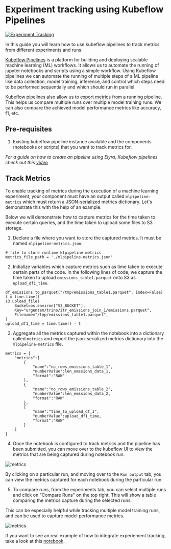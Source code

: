 # Experiment tracking using Kubeflow Pipelines

[![Experiment Tracking](https://img.youtube.com/vi/mZ98f9TWDCk/0.jpg)](https://youtu.be/mZ98f9TWDCk)

In this guide you will learn how to use kubeflow pipelines to track metrics from different experiments and runs.

[Kubeflow Pipelines](https://www.kubeflow.org/docs/components/pipelines/) is a platform for building and deploying scalable machine learning (ML) workflows. It allows us to automate the running of  jupyter notebooks and scripts using a simple workflow. Using Kubeflow pipelines we can automate the running of multiple steps of a ML pipeline like data collection, model training, inference, and control which steps need to be performed sequentially and which should run in  parallel.
 
Kubeflow pipelines also allow us to [export metrics](https://www.kubeflow.org/docs/components/pipelines/sdk/pipelines-metrics/) from a running pipeline. This helps us compare multiple runs over multiple model training runs. We can also compare the achieved model performance metrics like accuracy, f1, etc.

## Pre-requisites

1. Existing kubeflow pipeline instance available and the components (notebooks or scripts) that you want to track metrics for.

_For a guide on how to create an pipeline using Elyra, Kubeflow pipelines check out this [video](https://youtu.be/iMSOal8wRj4)_


## Track Metrics

To enable tracking of metrics during the execution of a machine learning experiment, your component must have an output called `mlpipeline-metrics`  which must return a JSON-serialized metrics dictionary. Let's demonstrate this with the help of an example.

Below we will demonstrate how to capture metrics for the time taken to execute certain queries, and the time taken to upload some files to S3 storage.

1. Declare a file where you want to store the captured metrics. It must be named `mlpipeline-metrics.json`.

```
# file to store runtime kfpipeline metrics
metrics_file_path = './mlpipeline-metrics.json'
```

2. Initialize variables which capture metrics such as time taken to execute certain parts of the code. In the following lines of code, we capture the time taken to upload `emissions_table1.parquet` onto S3 as `upload_df1_time`.

```
df_emissions.to_parquet("/tmp/emissions_table1.parquet", index=False)
t = time.time()
s3.upload_file(
    Bucket=os.environ["S3_BUCKET"],
    Key="urgentem/trino/itr_emissions_join_1/emissions.parquet",
    Filename="/tmp/emissions_table1.parquet",
)
upload_df1_time = time.time() - t
```

3. Aggregate all the metrics captured within the notebook into a dictionary called `metrics` and export the json-serialized metrics dictionary into the `mlpipeline-metrics` file.

```
metrics = {
    "metrics":[
        {
            "name":"no_rows_emissions_table_1",
            "numberValue":len_emssions_data_1,
            "format":"RAW"
        },
        {
            "name":"no_rows_emissions_table_2",
            "numberValue":len_emssions_data_2,
            "format":"RAW"
        },
        {
            "name":"time_to_upload_df_1",
            "numberValue":upload_df1_time,
            "format":"RAW"
        }
    ]
}
```
4. Once the notebook is  configured to track metrics and the pipeline has been submitted, you can move over to the kubeflow UI to view the metrics that are being captured during notebook run.

![metrics](../public/assets/track-metrics-using-kubeflow/metrics.png)

By clicking on a particular run, and moving over to the `Run output` tab, you can view the metrics captured for each notebook during the particular run.

5. To compare runs, from the experiments tab, you can select multiple runs and click on "Compare Runs" on the top right. This will show a table comparing the metrics capture during the selected runs.

This can be especially helpful while tracking multiple model training runs, and can be used to capture model performance metrics.

![metrics](../public/assets/track-metrics-using-kubeflow/compare-runs.png)

If you want to see an real example of how to integrate experiement tracking, take a look at this [notebook](https://github.com/os-climate/aicoe-osc-demo/blob/master/notebooks/demo1/demo1-create-tables.ipynb).